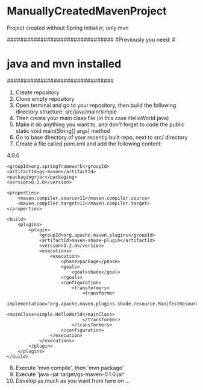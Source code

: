# ManuallyCreatedMavenProject
Project created without Spring Initializr, only mvn 

################################
#Previously you need:          #
#     java and mvn installed   #
################################

1) Create repository
2) Clone empty repository
3) Open terminal and go to your repository, then build the following directory structure: src/java/main/simple
4) Then create your main class file (in this case HelloWorld.java)
5) Make it do anything you want to, and don't forget to code the public static void main(String[] args) method
6) Go to base directory of your recently built repo, next to src/ directory
7) Create a file called pom.xml and add the following content:
<?xml version="1.0" encoding="UTF-8"?>
<project xmlns="http://maven.apache.org/POM/4.0.0" xmlns:xsi="http://www.w3.org/2001/XMLSchema-instance"
    xsi:schemaLocation="http://maven.apache.org/POM/4.0.0 https://maven.apache.org/xsd/maven-4.0.0.xsd">
    <modelVersion>4.0.0</modelVersion>

    <groupId>org.springframework</groupId>
    <artifactId>gs-maven</artifactId>
    <packaging>jar</packaging>
    <version>0.1.0</version>

    <properties>
        <maven.compiler.source>11</maven.compiler.source>
        <maven.compiler.target>11</maven.compiler.target>
    </properties>

    <build>
        <plugins>
            <plugin>
                <groupId>org.apache.maven.plugins</groupId>
                <artifactId>maven-shade-plugin</artifactId>
                <version>3.2.4</version>
                <executions>
                    <execution>
                        <phase>package</phase>
                        <goals>
                            <goal>shade</goal>
                        </goals>
                        <configuration>
                            <transformers>
                                <transformer
                                    implementation="org.apache.maven.plugins.shade.resource.ManifestResourceTransformer">
                                    <mainClass>simple.HelloWorld</mainClass>
                                </transformer>
                            </transformers>
                        </configuration>
                    </execution>
                </executions>
            </plugin>
        </plugins>
    </build>
</project>

8) Execute 'mvn compile', then 'mvn package'
9) Execute 'java -jar target/gs-maven-0.1.0.jar'
10) Develop as much as you want from here on ...
